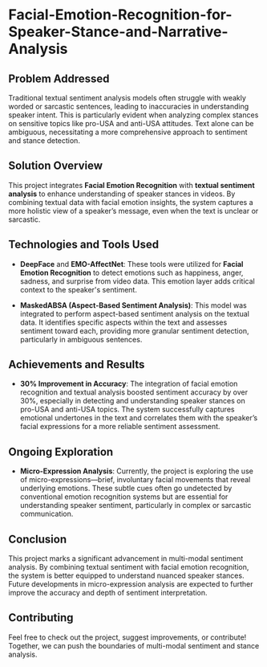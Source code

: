 # Facial-Emotion-Recognition-for-Speaker-Stance-and-Narrative-Analysis

## Problem Addressed

Traditional textual sentiment analysis models often struggle with weakly worded or sarcastic sentences, leading to inaccuracies in understanding speaker intent. This is particularly evident when analyzing complex stances on sensitive topics like pro-USA and anti-USA attitudes. Text alone can be ambiguous, necessitating a more comprehensive approach to sentiment and stance detection.

## Solution Overview

This project integrates **Facial Emotion Recognition** with **textual sentiment analysis** to enhance understanding of speaker stances in videos. By combining textual data with facial emotion insights, the system captures a more holistic view of a speaker’s message, even when the text is unclear or sarcastic.

## Technologies and Tools Used

- **DeepFace** and **EMO-AffectNet**: These tools were utilized for **Facial Emotion Recognition** to detect emotions such as happiness, anger, sadness, and surprise from video data. This emotion layer adds critical context to the speaker's sentiment.
  
- **MaskedABSA (Aspect-Based Sentiment Analysis)**: This model was integrated to perform aspect-based sentiment analysis on the textual data. It identifies specific aspects within the text and assesses sentiment toward each, providing more granular sentiment detection, particularly in ambiguous sentences.

## Achievements and Results

- **30% Improvement in Accuracy**: The integration of facial emotion recognition and textual analysis boosted sentiment accuracy by over 30%, especially in detecting and understanding speaker stances on pro-USA and anti-USA topics. The system successfully captures emotional undertones in the text and correlates them with the speaker’s facial expressions for a more reliable sentiment assessment.

## Ongoing Exploration

- **Micro-Expression Analysis**: Currently, the project is exploring the use of micro-expressions—brief, involuntary facial movements that reveal underlying emotions. These subtle cues often go undetected by conventional emotion recognition systems but are essential for understanding speaker sentiment, particularly in complex or sarcastic communication.

## Conclusion

This project marks a significant advancement in multi-modal sentiment analysis. By combining textual sentiment with facial emotion recognition, the system is better equipped to understand nuanced speaker stances. Future developments in micro-expression analysis are expected to further improve the accuracy and depth of sentiment interpretation.

## Contributing

Feel free to check out the project, suggest improvements, or contribute! Together, we can push the boundaries of multi-modal sentiment and stance analysis.

